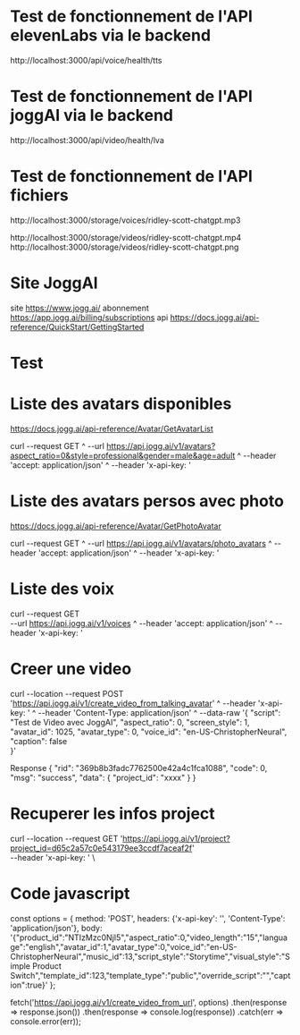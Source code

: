 # Test de fonctionnement de l'API elevenLabs via le backend
  http://localhost:3000/api/voice/health/tts

# Test de fonctionnement de l'API joggAI via le backend
  http://localhost:3000/api/video/health/lva

# Test de fonctionnement de l'API fichiers
  http://localhost:3000/storage/voices/ridley-scott-chatgpt.mp3
  
  http://localhost:3000/storage/videos/ridley-scott-chatgpt.mp4
  http://localhost:3000/storage/videos/ridley-scott-chatgpt.png

# Site JoggAI

  site        https://www.jogg.ai/
  abonnement  https://app.jogg.ai/billing/subscriptions
  api         https://docs.jogg.ai/api-reference/QuickStart/GettingStarted

# Test


  # Liste des avatars disponibles

  https://docs.jogg.ai/api-reference/Avatar/GetAvatarList

  curl --request GET ^
    --url https://api.jogg.ai/v1/avatars?aspect_ratio=0&style=professional&gender=male&age=adult ^
    --header 'accept: application/json' ^
    --header 'x-api-key: <api-key>'

  # Liste des avatars persos avec photo

  https://docs.jogg.ai/api-reference/Avatar/GetPhotoAvatar
  
  curl --request GET ^
    --url https://api.jogg.ai/v1/avatars/photo_avatars ^
    --header 'accept: application/json' ^
    --header 'x-api-key: <api-key>'

  # Liste des voix

  curl --request GET \
    --url https://api.jogg.ai/v1/voices ^
    --header 'accept: application/json' ^
    --header 'x-api-key: <api-key>'

  # Creer une video

  curl --location --request POST 'https://api.jogg.ai/v1/create_video_from_talking_avatar' ^
  --header 'x-api-key: <your-api-key>' ^
  --header 'Content-Type: application/json' ^
  --data-raw '{
      "script": "Test de Video avec JoggAI",
      "aspect_ratio": 0,
      "screen_style": 1,
      "avatar_id": 1025,
      "avatar_type": 0,
      "voice_id": "en-US-ChristopherNeural",
      "caption": false   
  }'

  Response
  {
      "rid": "369b8b3fadc7762500e42a4c1fca1088",
      "code": 0,
      "msg": "success",
      "data": {
          "project_id": "xxxx"
      }
  }

  # Recuperer les infos project

curl --location --request GET 'https://api.jogg.ai/v1/project?project_id=d65c2a57c0e543179ee3ccdf7aceaf2f' \
--header 'x-api-key: <your-api-key>' \

# Code javascript

  const options = {
    method: 'POST',
    headers: {'x-api-key': '<api-key>', 'Content-Type': 'application/json'},
    body: '{"product_id":"NTIzMzc0NjI5","aspect_ratio":0,"video_length":"15","language":"english","avatar_id":1,"avatar_type":0,"voice_id":"en-US-ChristopherNeural","music_id":13,"script_style":"Storytime","visual_style":"Simple Product Switch","template_id":123,"template_type":"public","override_script":"","caption":true}'
  };

  fetch('https://api.jogg.ai/v1/create_video_from_url', options)
    .then(response => response.json())
    .then(response => console.log(response))
    .catch(err => console.error(err));


